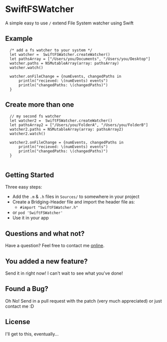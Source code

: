 # SwiftFSWatcher
A simple easy to use `/` extend File System watcher using Swift


Example
--------------------
```
  /* add a fs watcher to your system */
  let watcher =  SwiftFSWatcher.createWatcher()
  let pathsArray = ["/Users/you/Documents", "/Users/you/Desktop"]
  watcher.paths = NSMutableArray(array: pathsArray)
  watcher.watch()
  
  watcher.onFileChange = {numEvents, changedPaths in
      println("recieved: \(numEvents) events")
      println("changedPaths: \(changedPaths)")
  }
```
Create more than one
--------------------
```
  // my second fs watcher
  let watcher2 =  SwiftFSWatcher.createWatcher()
  let pathsArray2 = ["/Users/you/FolderA", "/Users/you/FolderB"]
  watcher2.paths = NSMutableArray(array: pathsArray2)
  watcher2.watch()
  
  watcher2.onFileChange = {numEvents, changedPaths in
      println("recieved: \(numEvents) events")
      println("changedPaths: \(changedPaths)")
  }
  
```

Getting Started
--------------------
Three easy steps:
+ Add the `.m` & `.h` files in `Sources/` to somewhere in your project
+ Create a Bridging-Header file and import the header file as:
  * `#import "SwiftFSWatcher.h"`
+ or `pod 'SwiftFSWatcher'`
+ Use it in your app


Questions and what not?
--------------------
Have a question? Feel free to contact me <a href="mailto:hello@gurinderhans.me?Subject=SwiftFSWatcher-Github" target="_top">online</a>.

You added a new feature?
--------------------
Send it in right now! I can't wait to see what you've done!

Found a Bug?
--------------------
Oh No!
Send in a pull request with the patch (very much appreciated) or just contact me :D

License
--------------------
I'll get to this, eventually...
